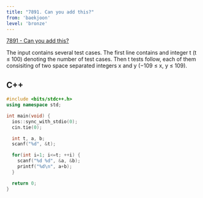 ```yaml
---
title: "7891. Can you add this?"
from: 'baekjoon'
level: 'bronze'
---
```


[7891 - Can you add this?](https://www.acmicpc.net/problem/7891)

The input contains several test cases. The first line contains and integer t (t ≤ 100) denoting the number of test cases. Then t tests follow, each of them consisiting of two space separated integers x and y (−109 ≤ x, y ≤ 109).

## C++

```cpp
#include <bits/stdc++.h> 
using namespace std;

int main(void) {
  ios::sync_with_stdio(0);
  cin.tie(0);

  int t, a, b;
  scanf("%d", &t);

  for(int i=1; i<=t; ++i) {
    scanf("%d %d", &a, &b);
    printf("%d\n", a+b);
  }

  return 0;
}
```